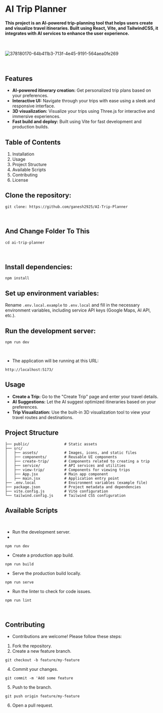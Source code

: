 # AI Trip Planner

#### This project is an AI-powered trip-planning tool that helps users create and visualize travel itineraries. Built using React, Vite, and TailwindCSS, it integrates with AI services to enhance the user experience.
<br/>

![378180170-64b411b3-713f-4e45-9191-564aea0fe269](https://github.com/user-attachments/assets/ebb25ac1-bd9a-4d4b-9e86-a25ce161b254)


<br />

## Features
* <b>AI-powered itinerary creation:</b> Get personalized trip plans based on your preferences.
* <b>Interactive UI:</b> Navigate through your trips with ease using a sleek and responsive interface.
* <b>3D visualization:</b> Visualize your trips using Three.js for interactive and immersive experiences.
* <b>Fast build and deploy:</b> Built using Vite for fast development and production builds.

## Table of Contents

1. Installation
2. Usage
3. Project Structure
4. Available Scripts
5. Contributing
6. License

## Clone the repository:

```
git clone: https://github.com/ganesh2925/AI-Trip-Planner
```
<br />

## And Change Folder To This

```
cd ai-trip-planner
```
<br/>

## Install dependencies:

```
npm install
```

## Set up environment variables:

Rename `.env.local.example` to `.env.local` and fill in the necessary environment variables, including service API keys (Google Maps, AI API, etc.).

## Run the development server:

```
npm run dev
```
<br />

- The application will be running at this URL:

```
http://localhost:5173/
```

## Usage

* <b>Create a Trip:</b> Go to the "Create Trip" page and enter your travel details.
* <b>AI Suggestions:</b> Let the AI suggest optimized itineraries based on your preferences.
* <b>Trip Visualization:</b> Use the built-in 3D visualization tool to view your travel routes and destinations.

## Project Structure

`├── public/                # Static assets`<br />
`├── src/`<br />
`│   ├── assets/            # Images, icons, and static files`<br />
`│   ├── components/        # Reusable UI components`<br />
`│   ├── create-trip/       # Components related to creating a trip`<br />
`│   ├── service/           # API services and utilities`<br />
`│   ├── view-trip/         # Components for viewing trips`<br />
`│   ├── App.jsx            # Main app component`<br />
`│   ├── main.jsx           # Application entry point`<br />
`├── .env.local             # Environment variables (example file)`<br />
`├── package.json           # Project metadata and dependencies`<br />
`├── vite.config.js         # Vite configuration`<br />
`└── tailwind.config.js     # Tailwind CSS configuration`<br />

## Available Scripts
<br />

- Run the development server.
- 
```
npm run dev
```

- Create a production app build.

```
npm run build
```

- Serve the production build locally.

```
npm run serve
```

- Run the linter to check for code issues.

```
npm run lint
```
<br />

## Contributing

- Contributions are welcome! Please follow these steps:
1. Fork the repository.
2. Create a new feature branch.

```
git checkout -b feature/my-feature
```

4. Commit your changes.

```
git commit -m 'Add some feature
```

5. Push to the branch.

```
git push origin feature/my-feature
```

6. Open a pull request.

